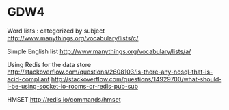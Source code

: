 GDW4
====

Word lists : categorized by subject
http://www.manythings.org/vocabulary/lists/c/

Simple English list
http://www.manythings.org/vocabulary/lists/a/

Using Redis for the data store
http://stackoverflow.com/questions/2608103/is-there-any-nosql-that-is-acid-compliant
http://stackoverflow.com/questions/14929700/what-should-i-be-using-socket-io-rooms-or-redis-pub-sub

HMSET
http://redis.io/commands/hmset
